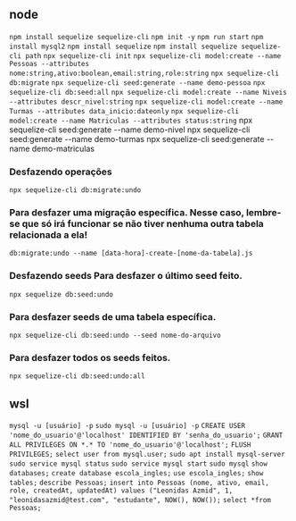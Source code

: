 ## node 
```npm install sequelize sequelize-cli```
```npm init -y```
```npm run start```
```npm install mysql2```
```npm install sequelize```
```npm install sequelize sequelize-cli path```
```npx sequelize-cli init```
```npx sequelize-cli model:create --name Pessoas --attributes nome:string,ativo:boolean,email:string,role:string```
```npx sequelize-cli db:migrate```
```npx sequelize-cli seed:generate --name demo-pessoa```
```npx sequelize-cli db:seed:all```
```npx sequelize-cli model:create --name Niveis --attributes descr_nivel:string```
```npx sequelize-cli model:create --name Turmas --attributes data_inicio:dateonly```
```npx sequelize-cli model:create --name Matriculas --attributes status:string```
npx sequelize-cli seed:generate --name demo-nivel
npx sequelize-cli seed:generate --name demo-turmas
npx sequelize-cli seed:generate --name demo-matriculas
### Desfazendo operações
```npx sequelize-cli db:migrate:undo```

### Para desfazer uma migração específica. Nesse caso, lembre-se que só irá funcionar se não tiver nenhuma outra tabela relacionada a ela!
```db:migrate:undo --name [data-hora]-create-[nome-da-tabela].js```

### Desfazendo seeds Para desfazer o último seed feito.
```npx sequelize db:seed:undo```

### Para desfazer seeds de uma tabela específica.
```npx sequelize-cli db:seed:undo --seed nome-do-arquivo```

### Para desfazer todos os seeds feitos.
```npx sequelize-cli db:seed:undo:all```

## wsl
```mysql -u [usuário] -p```
```sudo mysql -u [usuário] -p```
```CREATE USER 'nome_do_usuario'@'localhost' IDENTIFIED BY 'senha_do_usuario';```
```GRANT ALL PRIVILEGES ON *.* TO 'nome_do_usuario'@'localhost';```
```FLUSH PRIVILEGES;```
```select user from mysql.user;```
```sudo apt install mysql-server```
```sudo service mysql status```
```sudo service mysql start```
```sudo mysql```
```show databases;```
```create database escola_ingles;```
```use escola_ingles;```
```show tables;```
```describe Pessoas;```
 ```insert into Pessoas (nome, ativo, email, role, createdAt, updatedAt) values ("Leonidas Azmid", 1, "leonidasazmid@test.com", "estudante", NOW(), NOW());```
```select *from Pessoas;```

